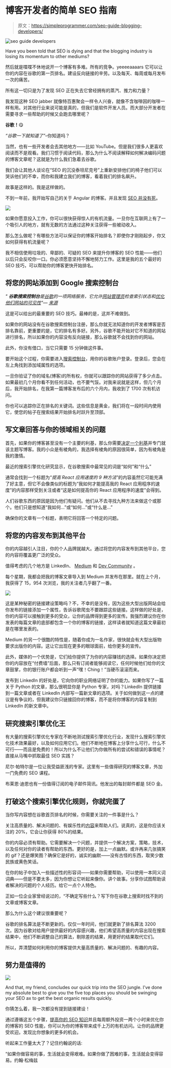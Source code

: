 # 博客开发者的简单 SEO 指南

> 原文：<https://simpleprogrammer.com/seo-guide-blogging-developers/>

![seo guide developers](img/2f33a643cddd6f7a1388563ee9c1f2bf.png)

Have you been told that SEO is dying and that the blogging industry is losing its momentum to other mediums?

然后就是喋喋不休地说开一个博客有多难。所有的竞争。yeeeeaaaars 它可以让你的内容在谷歌的第一页排名。建设反向链接的辛劳。以及每天、每周或每月发布一次的痛苦。

所有这一切只是为了发现 SEO 正在失去它曾经拥有的蒸汽、推力和力量？

我发现这种 SEO jabber 就像特百惠聚会一样令人兴奋，就像不含咖啡因的咖啡一样有用。对其他行业来说可能是真的，但我们是软件开发人员。而大部分开发者在需要寻求一些帮助的时候又会跑去哪里呢？

**谷歌！**😋

*“谷歌一下就知道了”*–你知道吗？

当然，也有一些开发者会去其他地方——比如 YouTube。但是我们很多人更喜欢阅读而不是观看。我们习惯于阅读代码，那么为什么不阅读解释如何解决编码问题的博客文章呢？这就是为什么我们急着去谷歌。

我们会让其他人谈论在“SEO 的沉没泰坦尼克号”上重新安排他们的椅子他们可以哭诉他们的不幸，而你和我建立我们的博客，看着我们的排名飙升。

故事是这样的。我是这样做的。

不到一年前，我开始写自己的关于 Angular 的博客。并且发现 [SEO 并没有死](https://www.amazon.com/dp/B00NH0XZR0/makithecompsi-20)。

![](img/cba79344085f3e6992e7e5fe6f970fee.png)

如果你愿意投入工作，你可以很快获得惊人的有机流量。一旦你在互联网上有了一个吸引人的地方，就有无数的方法通过这种关注获得一些被动收入。

那么怎么做呢？有哪些方法可以保证你的博客开始排名？即使你才刚刚起步，你又如何获得有机流量呢？

我不相信使用垃圾的、卑鄙的、可疑的 SEO 来提升你博客的 SEO 性能——他们以后只会反咬你一口。你必须愿意坚持不懈地努力工作。这里是我的五个最好的 SEO 技巧，可以帮助你的博客更快开始排名。

## 将您的网站添加到 Google 搜索控制台

*" **谷歌搜索控制台**是[谷歌](https://en.wikipedia.org/wiki/Google)的一项网络服务，它允许[网站管理员](https://en.wikipedia.org/wiki/Webmasters)检查索引状态和[优化他们网站的可见性](https://en.wikipedia.org/wiki/Search_engine_optimization)"— [来源](https://en.wikipedia.org/wiki/Google_Search_Console)*

这是可以给出的最重要的 SEO 技巧。最棒的是，这并不难做到。

如果你的网站没有在谷歌搜索控制台注册，那么你就无法知道你的开发者博客是否排名靠前，更重要的是，它的排名有多好。另外，谷歌不能开始对它不知道的网站进行排名，所以如果你的内容没有反向链接，那么谷歌就不会找到你的网站。

此外，你没有借口，当它只需要 15 分钟做这件事。

要开始这个过程，你需要进入[搜索控制台](https://g.co/searchconsole)，用你的谷歌账户登录。登录后，您会在左上角找到添加域属性的选项。

一旦你验证了你的域名(博客)的所有权，你就可以跟踪你的网站获得了多少点击。如果最初几个月你看不到任何活动，也不要气馁。对我来说就是这样，但几个月后，我开始排名，在我第一篇博客发布后的六个月内，我收到了 1700 次有机访问。

你也可以追踪你正在排名的关键词。这些信息是黄金，我们将在一段时间内使用它，使您的帖子在搜索结果开始排名时跃升至顶部。

## 写文章回答与你的领域相关的问题

首先，如果你的博客甚至没有一个主要的利基，那么你需要[决定一个利基](https://simpleprogrammer.com/philip-morgan-identifies-the-niche-to-position-in/)并专门就该主题写博客。我的小众是有棱角的，我选择有棱角的原因很简单，因为有棱角是我的激情。

最近的搜索引擎优化研究显示，在谷歌搜索中最常见的词是“如何”和“什么”

通常会找到一个标题为“*提高 React 应用速度的 9 种方法*”的内容虽然它可能充满了好主意，但它不会像类似的标题为“我如何才能提高我的 React 应用程序的速度”的内容那样受到关注或者“这是如何提高你的 React 应用程序的速度”会得到。

人们谷歌东西的原因是因为他们有疑问。他们从不去寻找九种方法来做这个或那个。他们只是想知道“我如何…”或“如何…”或“什么是…”

确保你的文章有一个标题，表明它将回答一个特定的问题。

## 将您的内容发布到其他平台

你的内容越引人注目，你的个人品牌就越大。通过将您的内容发布到其他平台，您的内容将覆盖更广泛的受众。

值得考虑的几个地方是 LinkedIn、 [Medium](https://medium.com) 和 [Dev Community](https://dev.to/) 。

每个星期，我都会把我的博客文章导入到 Medium 并发布在那里。就在上个月，我获得了 15，954 次浏览，我的关注者几乎翻了一番。

![](img/6ba3a3fc912f2e10d63cc4502cbf36f0.png)

这是某种秘密的链接建设策略吗？不，不幸的是没有，因为这些大型出版网站会给你发布的链接添加一个属性，告诉谷歌爬虫不要跟踪这些链接。这样做的好处是，你的内容可以接触到更多的受众，让你的品牌得到更多的宣传。我强烈建议你在你发表的每篇文章的底部都包含一个你的博客的链接，这样读者就知道这篇文章最初是在哪里发表的。

Medium 的另一个很酷的特性是，随着你成为一名作家，很快就会有大型出版物要求出版你的内容。这让它出现在更多的眼球面前，给你更多的宣传。

此外，媒体的一个优势是，它们给你提供了为你的内容赚钱的选择。如果你决定把你的内容放在“付费墙”后面，那么只有订阅者能够阅读它，任何时候他们给你的文章鼓掌，你的银行账户都会听到一声“嘿！Ching！”当硬币滚滚而来。

发布到 LinkedIn 的好处是，它向你的职业网络证明了你的能力。如果你写了一篇关于 Python 的文章，那么很明显你是 Python 专家，对吗？LinkedIn 提供链接到一篇文章或者在 LinkedIn 内部写一篇新文章的选项。关于如何做到这一点的建议是有争议的，但我建议你只链接回你的博客，而不是将你博客的内容复制到 LinkedIn 的新文章中。

## 研究搜索引擎优化王

有大量的搜索引擎优化专家在不断地测试搜索引擎优化行业，发现什么搜索引擎优化技术效果最好，以及如何应用它们。他们不断地在博客上分享什么可行，什么不可行——而且是免费的！所以为什么不让他们为你做所有的尝试和错误的事情呢？直接从马嘴中抓取最佳 SEO 实践？

尼尔·帕特尔是一位让我受益匪浅的专家。这里有一些值得研究的博客文章，外加一门免费的 SEO 课程。

布莱恩·迪恩也有一份值得订阅的电子邮件简讯。他发出的每封邮件都是 SEO 金。

## 打破这个搜索引擎优化规则，你就完蛋了

当你写内容想在谷歌首页排名的时候，你需要关注的一件事是什么？

关注高质量的、解决问题的、有娱乐性的[内容](https://simpleprogrammer.com/youre-one-piece-content-away-changing-life/)来帮助人们。说真的，这是你应该关注的 20%，它会让你获得 80%的结果。

你的内容必须有帮助。它需要解决一个问题，并提供一个解决方案，策略，技术，以及任何对你的读者有帮助的东西。更好的是，加上一点幽默。或许再来几张搞笑的 gif？还是爆笑图？确保它是好的，诚实的幽默——没有古怪的东西，取笑少数民族或黄色笑话。

在你的帖子中加入一些描述性的形容词——如果你需要帮助，可以使用一本同义词词典——但是不要太多，因为你想让它听起来像你。讲个故事。分享你试图帮助读者解决的问题的个人经历。给它一点个人特色。

正如一位企业家曾经说过的，“不确定写些什么？写下你在谷歌上搜索时找不到的文章或博客文章。

那么为什么这个建议很重要呢？

谷歌的排名算法是不断更新的。仅仅一年时间，他们就更新了排名算法 3200 次。因为谷歌对给用户提供最好的内容感兴趣，他们希望高质量的内容出现在搜索结果中，他们不断调整自己的算法，剔除差的结果，用更好的结果取代它们。

所以，弄清楚如何利用你的博客提供大量高质量的、解决问题的、有趣的内容。

## 努力是值得的

![](img/08fa944ec098bef35113d9102328015e.png)

And that, my friend, concludes our quick trip into the SEO jungle. I’ve done my absolute best to give you the five top places you should be swinging your SEO ax to get the best organic results quickly.

你猜怎么着，我一次都没有提到链接建设！

通过遵循这五个步骤，[提高你的 SEO 知识](https://www.amazon.com/dp/1118921755/makithecompsi-20)并且每周额外投资一两个小时来优化你的博客的 SEO 性能，你可以为你的博客带来成千上万的有机访问。让你的品牌更受欢迎。发现比你想象的更多的机会。

听起来工作量太大了？记住约翰说的话:

“如果你做容易的事，生活就会变得艰难。如果你做了困难的事，生活就会变得容易。约翰·松梅兹